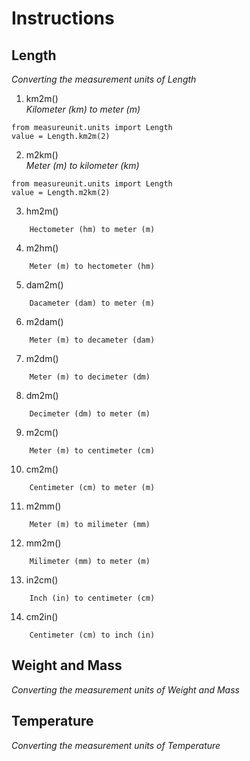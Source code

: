 # Instructions

## Length

*Converting the measurement units of Length*

1. km2m()
<br>_Kilometer (km) to meter (m)_</br>
```
from measureunit.units import Length
value = Length.km2m(2)
```
2. m2km()
<br>_Meter (m) to kilometer (km)_</br>
```
from measureunit.units import Length
value = Length.m2km(2)
```
3. hm2m()
```
    Hectometer (hm) to meter (m)
```
4. m2hm()
```
    Meter (m) to hectometer (hm)
```
5. dam2m()
```
    Dacameter (dam) to meter (m)
```
6. m2dam()
```
    Meter (m) to decameter (dam)
```
7. m2dm()
```
    Meter (m) to decimeter (dm)
```
8. dm2m()
```
    Decimeter (dm) to meter (m)
```
9. m2cm()
```
    Meter (m) to centimeter (cm)
```
10. cm2m()
```
    Centimeter (cm) to meter (m)
```
11. m2mm()
```
    Meter (m) to milimeter (mm)
```
12. mm2m()
```
    Milimeter (mm) to meter (m)
```
13. in2cm()
```
    Inch (in) to centimeter (cm)
```
14. cm2in()
```
    Centimeter (cm) to inch (in)
```

## Weight and Mass

*Converting the measurement units of Weight and Mass*

## Temperature

*Converting the measurement units of Temperature*
